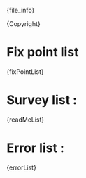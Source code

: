 {file_info}

{Copyright}


# Fix point list
{fixPointList}

# Survey list :
{readMeList}


# Error list :
{errorList}
